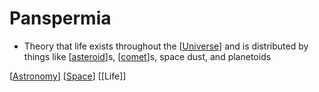# Panspermia

- Theory that life exists throughout the [[Universe]] and is distributed by things like [[asteroid]]s, [[comet]]s, space dust, and planetoids

[[Astronomy]] [[Space]] [[Life]]

[//begin]: # "Autogenerated link references for markdown compatibility"
[universe]: universe "Universe"
[asteroid]: asteroid "Asteroid"
[comet]: comet "Comet"
[astronomy]: astronomy "Astronomy"
[space]: space "Space"
[//end]: # "Autogenerated link references"